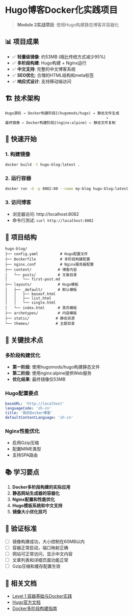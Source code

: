 # Hugo博客Docker化实践项目

> **Module 2实战项目**: 使用Hugo构建静态博客并容器化

## 📊 项目成果

- ✅ **轻量级镜像**: 约53MB (相比传统方式减少95%)
- ✅ **多阶段构建**: Hugo构建 + Nginx运行
- ✅ **中文支持**: 完整的中文博客系统
- ✅ **SEO优化**: 合理的HTML结构和meta标签
- ✅ **响应式设计**: 支持移动端访问

## 🏗️ 技术架构

```
Hugo源码 → Docker构建阶段1(hugomods/hugo) → 静态文件生成
                                              ↓
最终镜像 ← Docker构建阶段2(nginx:alpine) ← 静态文件复制
```

## 🚀 快速开始

### 1. 构建镜像
```bash
docker build -t hugo-blog:latest .
```

### 2. 运行容器
```bash
docker run -d -p 8082:80 --name my-blog hugo-blog:latest
```

### 3. 访问博客
- 浏览器访问: http://localhost:8082
- 命令行测试: `curl http://localhost:8082`

## 📁 项目结构

```
hugo-blog/
├── config.yaml          # Hugo配置文件
├── Dockerfile           # 多阶段构建配置
├── nginx.conf           # Nginx服务器配置
├── content/            # 博客内容
│   └── posts/          # 文章目录
│       └── first-post.md
├── layouts/            # Hugo模板
│   ├── _default/       # 默认模板
│   │   ├── baseof.html
│   │   ├── list.html
│   │   └── single.html
│   └── index.html      # 首页模板
├── archetypes/         # 内容模板
├── static/            # 静态资源
└── themes/            # 主题目录
```

## 🔧 关键技术点

### 多阶段构建优化
- **第一阶段**: 使用hugomods/hugo构建静态文件
- **第二阶段**: 使用nginx:alpine提供Web服务
- **优化结果**: 最终镜像仅53MB

### Hugo配置要点
```yaml
baseURL: 'http://localhost'
languageCode: 'zh-cn'
title: '我的Docker博客'
defaultContentLanguage: 'zh-cn'
```

### Nginx性能优化
- 启用Gzip压缩
- 配置MIME类型
- 支持SPA路由

## 📚 学习要点

1. **Docker多阶段构建的实际应用**
2. **静态网站生成器的容器化**
3. **Nginx配置和性能优化**
4. **Hugo模板系统和中文支持**
5. **镜像大小优化技巧**

## 🎯 验证标准

- [ ] 镜像构建成功，大小控制在60MB以内
- [ ] 容器正常启动，端口映射正确
- [ ] 网站可正常访问，显示中文内容
- [ ] 文章列表和详细页面功能正常
- [ ] Gzip压缩和缓存配置生效

## 🔗 相关文档

- [Level 1 容器基础与Docker实践](../../docs/01-Level1-Container-Fundamentals.md)
- [Hugo官方文档](https://gohugo.io/documentation/)
- [Docker多阶段构建指南](https://docs.docker.com/develop/dev-best-practices/)